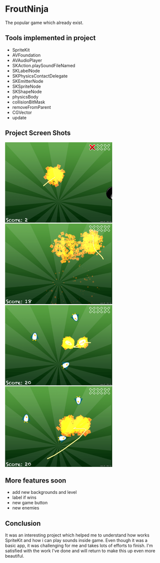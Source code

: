 # FroutNinja
The popular game which already exist. 
## Tools implemented in project
- SpriteKit
- AVFoundation
- AVAudioPlayer
- SKAction.playSoundFileNamed
- SKLabelNode
- SKPhysicsContactDelegate
- SKEmitterNode
- SKSpriteNode
- SKShapeNode
- physicsBody
- collisionBitMask
- removeFromParent
- CGVector
- update
 ## Project Screen Shots
<img src="FroutNinja/Screen1.png" width="350"> <img src="FroutNinja/Screen2.png" width="350">
<img src="FroutNinja/Screen3.png" width="350"> <img src="FroutNinja/Screen4.png" width="350">
## More features soon 
- add new backgrounds and level
- label if wins
- new game button
- new enemies
## Conclusion 
It was an interesting project which helped me to understand how works SpriteKit and how i can play sounds inside game.
Even though it was a basic app, it was challenging for me and takes lots of efforts to finish.
I'm satisfied with the work I've done and will return to make this up even more beautiful.
